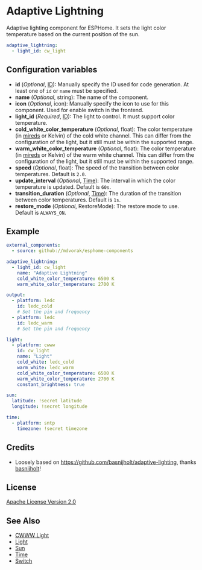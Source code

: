 # Adaptive Lightning

Adaptive lighting component for ESPHome. It sets the light color temperature based on the current position of the sun.

```yaml
adaptive_lightning:
  - light_id: cw_light
```

## Configuration variables

- **id** (*Optional*, [ID](https://esphome.io/guides/configuration-types.html#id)): Manually specify the ID used for
  code generation. At least one of `id` or `name` must be specified.
- **name** (*Optional*, string): The name of the component.
- **icon** (*Optional*, icon): Manually specify the icon to use for this component.
  Used for enable switch in the frontend.
- **light_id** (*Required*, [ID](https://esphome.io/guides/configuration-types.html#id)): The light to control.
  It must support color temperature.
- **cold_white_color_temperature** (*Optional*, float): The color temperature
  (in [mireds](https://en.wikipedia.org/wiki/Mired) or Kelvin) of the cold white channel. This can differ from the
  configuration of the light, but it still must be within the supported range.
- **warm_white_color_temperature** (*Optional*, float): The color temperature
  (in [mireds](https://en.wikipedia.org/wiki/Mired) or Kelvin) of the warm white channel. This can differ from the
  configuration of the light, but it still must be within the supported range.
- **speed** (*Optional*, float): The speed of the transition between color temperatures. Default is `2.0`.
- **update_interval** (*Optional*, [Time](https://esphome.io/guides/configuration-types#config-time)): The interval in
  which the color temperature is updated. Default is `60s`.
- **transition_duration** (*Optional*, [Time](https://esphome.io/guides/configuration-types#config-time)): The duration
  of the transition between color temperatures. Default is `1s`.
- **restore_mode** (*Optional*, RestoreMode): The restore mode to use. Default is `ALWAYS_ON`.

## Example

```yaml
external_components:
  - source: github://mdvorak/esphome-components

adaptive_lightning:
  - light_id: cw_light
    name: "Adaptive Lightning"
    cold_white_color_temperature: 6500 K
    warm_white_color_temperature: 2700 K

output:
  - platform: ledc
    id: ledc_cold
    # Set the pin and frequency
  - platform: ledc
    id: ledc_warm
    # Set the pin and frequency

light:
  - platform: cwww
    id: cw_light
    name: "Light"
    cold_white: ledc_cold
    warm_white: ledc_warm
    cold_white_color_temperature: 6500 K
    warm_white_color_temperature: 2700 K
    constant_brightness: true

sun:
  latitude: !secret latitude
  longitude: !secret longitude

time:
  - platform: sntp
    timezone: !secret timezone
```

## Credits

* Loosely based on https://github.com/basnijholt/adaptive-lighting, thanks [basnijholt](https://github.com/basnijholt)!

## License

[Apache License Version 2.0](https://www.apache.org/licenses/LICENSE-2.0)

## See Also

- [CWWW Light](https://esphome.io/components/light/cwww.html)
- [Light](https://esphome.io/components/light/index.html)
- [Sun](https://esphome.io/components/sun.html)
- [Time](https://esphome.io/components/time/index.html)
- [Switch](https://esphome.io/components/switch/index.html)
